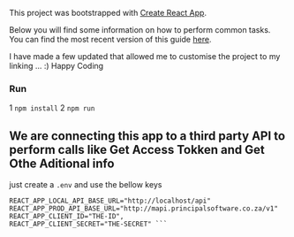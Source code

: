 This project was bootstrapped with [Create React App](https://github.com/facebookincubator/create-react-app).

Below you will find some information on how to perform common tasks.<br>
You can find the most recent version of this guide [here](https://github.com/facebookincubator/create-react-app/blob/master/packages/react-scripts/template/README.md).

I have made a few updated that allowed me to customise  the project to my linking ... :) Happy Coding

### Run

1 `npm install`
2 `npm run`

## We are connecting this app to a third party API to perform calls like Get Access Tokken and Get Othe Aditional info

just create a `.env` and use the bellow keys

``` REACT_APP_NODE_ENV=local
REACT_APP_LOCAL_API_BASE_URL="http://localhost/api"
REACT_APP_PROD_API_BASE_URL="http://mapi.principalsoftware.co.za/v1"
REACT_APP_CLIENT_ID="THE-ID",
REACT_APP_CLIENT_SECRET="THE-SECRET" ```